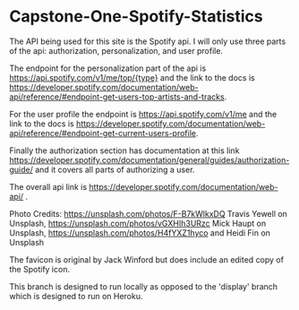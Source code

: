 # Capstone-One-Spotify-Statistics
The API being used for this site is the Spotify api. I will only use three parts of the api: authorization, personalization, and user profile. 

The endpoint for the personalization part of the api is https://api.spotify.com/v1/me/top/{type} and the link to the docs is https://developer.spotify.com/documentation/web-api/reference/#endpoint-get-users-top-artists-and-tracks.

For the user profile the endpoint is https://api.spotify.com/v1/me and the link to the docs is https://developer.spotify.com/documentation/web-api/reference/#endpoint-get-current-users-profile. 

Finally the authorization section has documentation at this link https://developer.spotify.com/documentation/general/guides/authorization-guide/ and it covers all parts of authorizing a user. 

The overall api link is https://developer.spotify.com/documentation/web-api/ .

Photo Credits:
https://unsplash.com/photos/F-B7kWlkxDQ
Travis Yewell on Unsplash,
https://unsplash.com/photos/vGXHIh3URzc
Mick Haupt on Unsplash,
https://unsplash.com/photos/H4fYXZ1hyco
and Heidi Fin on Unsplash

The favicon is original by Jack Winford but does include an edited copy of 
the Spotify icon.

This branch is designed to run locally as opposed to the 'display' branch which is designed to run on Heroku.